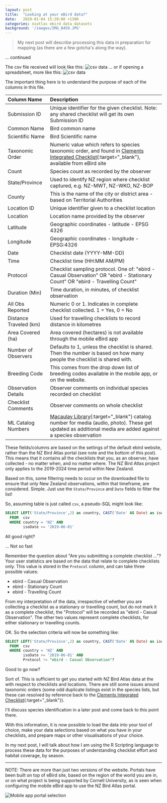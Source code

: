 ```yaml
---
layout: post
title:  "Looking at your eBird data?"
date:   2020-01-04 15:20:00 +1300
categories: nzatlas ebird data datasets
background: '/images/IMG_8459.JPG'
---
```


>My next post will describe processing this data in preparation for mapping (as there are a few gotcha's along the way).

... continued

The csv file received will look like this:
![csv data]({{site.url}}/images/ebird-20200104-csv-data.png "data file")
... or if opening a spreadsheet, more like this:
![csv data]({{site.url}}/images/ebird-20200104-ss-data.png "data file")

The important thing here is to understand the purpose of each of the columns in this file. 

Column Name	| Description 
:--------------|:------------
Submission ID |	Unique identifier for the given checklist. Note: any shared checklist will get its own Submission ID
Common Name | Bird common name
Scientific Name | Bird Scientific name
Taxonomic Order	| Numeric value which refers to species taxonomic order, and found in [Clements Integrated Checklist](https://www.birds.cornell.edu/clementschecklist/overview-august-2019/){:target="_blank"}, available from eBird site
Count | Species count as recorded by the observer
State/Province | Used to identify NZ region where checklist captured, e.g. NZ-MWT, NZ-WKO, NZ-BOP
County | This is the name of the city or district area - based on Territorial Authorities
Location ID | Unique identifier given to a checklist location
Location | Location name provided by the observer
Latitude | Geographic coordinates - latitude - EPSG 4326
Longitude | Geographic coordinates - longitude - EPSG:4326
Date | Checklist date (YYYY-MM-DD)
Time | Checklist time (HH:MM AM/PM)
Protocol | Checklist sampling protocol. One of: "ebird - Casual Observation" OR "ebird - Stationary Count" OR "ebird - Travelling Count"
Duration (Min)|	Time duration, in minutes, of checklist observation
All Obs Reported|	Numeric 0 or 1. Indicates in complete checklist collected. 1 = Yes, 0 = No
Distance Traveled (km)|	Used for travelling checklists to record distance in kilometres
Area Covered (ha)|	Area covered (hectares) is not available through the mobile eBird app
Number of Observers|	Defaults to 1, unless the checklist is shared. Then the number is based on how many people the checklist is shared with.
Breeding Code|	This comes from the drop down list of breeding codes available in the mobile app, or on the website.
Observation Details|	Observer comments on individual species recorded on checklist
Checklist Comments|	Observer comments on whole checklist
ML Catalog Numbers|	[Macaulay Library](https://www.macaulaylibrary.org){:target="_blank"} catalog number for media (audio, photo). These get updated as additional media are added against a species observation

These fields/columns are based on the settings of the default ebird website, rather than the NZ Bird Atlas portal (see note and the bottom of this post). This means that it contains all the checklists that you, as an observer, have collected - no matter when, and no matter where. The NZ Bird Atlas project only applies to the 2019-2024 time period within New Zealand.

Based on this, some filtering needs to occur on the downloaded file to ensure that only New Zealand observations, within that timeframe, are considered. Simple. Just use the `State/Province` and `Date` fields to filter the list!

So, assuming table is just called `csv`, a pseudo-SQL might look like:
```sql
SELECT LEFT('State/Province',2) as country, CAST('Date' AS Date) as isoDate
  FROM  csv 
  WHERE country = 'NZ' AND
        isoDate >= '2019-06-01'
```

All good right?

... Not so fast

Remember the question about "Are you submitting a complete checklist ..."? Your user statistics are based on the data that relate to complete checklists only. This value is stored in the `Protocol` column, and can take three possible values:
- ebird - Casual Observation
- ebird - Stationary Count
- ebird - Travelling Count

From my interpretation of the data, irrespective of whether you are collecting a checklist as a stationary or travelling count, but do not mark it as a complete checklist, the "Protocol" will be recorded as "ebird - Casual Observation". The other two values represent complete checklists, for either stationary or travelling counts.

OK. So the selection criteria will now be something like:

```sql
SELECT LEFT('State/Province',2) as country, CAST('Date' AS Date) as isoDate
  FROM  csv 
  WHERE country = 'NZ' AND
        isoDate >= '2019-06-01' AND
        Protocol != "ebird - Casual Observation"?
```

Good to go now?

Sort of. This is sufficient to get you started with NZ Bird Atlas data at the with respect to checklists and locations. There are still some issues around taxonomic orders (some odd duplicate listings exist in the species lists, but these can resolved by reference back to the [Clements Integrated Checklist](https://www.birds.cornell.edu/clementschecklist/overview-august-2019/){:target="_blank"}).

I'll discuss species identification in a later post and come back to this point there.

With this information, it is now possible to load the data into your tool of choice, make your data selections based on what you have in your checklists, and prepare maps or other visualisations of your choice.

In my next post, I will talk about how I am using the R Scripting language to process these data for the purposes of understanding checklist effort and habitat coverage, by season.

------

NOTE: There are more than just two versions of the website. Portals have been built on top of eBird site, based on the region of the world you are in, or on what project is being supported by Cornell University, as is seen when configuring the mobile eBird app to use the NZ Bird Atlas portal.

![Mobile app portal selection]({{site.url}}/images/IMG_8666.PNG "Portal selection")




